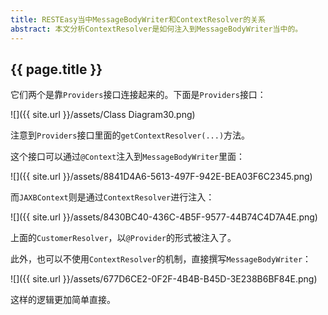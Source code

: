 ```yaml
---
title: RESTEasy当中MessageBodyWriter和ContextResolver的关系
abstract: 本文分析ContextResolver是如何注入到MessageBodyWriter当中的。
---
```


## {{ page.title }}

它们两个是靠`Providers`接口连接起来的。下面是`Providers`接口：

![]({{ site.url }}/assets/Class Diagram30.png)

注意到`Providers`接口里面的`getContextResolver(...)`方法。

这个接口可以通过`@Context`注入到`MessageBodyWriter`里面：

![]({{ site.url }}/assets/8841D4A6-5613-497F-942E-BEA03F6C2345.png)

而`JAXBContext`则是通过`ContextResolver`进行注入：

![]({{ site.url }}/assets/8430BC40-436C-4B5F-9577-44B74C4D7A4E.png)

上面的`CustomerResolver`，以`@Provider`的形式被注入了。

此外，也可以不使用`ContextResolver`的机制，直接撰写`MessageBodyWriter`：

![]({{ site.url }}/assets/677D6CE2-0F2F-4B4B-B45D-3E238B6BF84E.png)

这样的逻辑更加简单直接。
